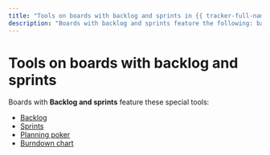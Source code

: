 ```yaml
---
title: "Tools on boards with backlog and sprints in {{ tracker-full-name }}"
description: "Boards with backlog and sprints feature the following: backlog, sprints, planning poker, and burndown chart."
---
```


# Tools on boards with backlog and sprints

Boards with **Backlog and sprints** feature these special tools:
* [Backlog](backlog.md)
* [Sprints](create-agile-sprint.md)
* [Planning poker](poker.md)
* [Burndown chart](burndown-diagram.md)
